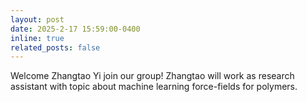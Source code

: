 ```yaml
---
layout: post
date: 2025-2-17 15:59:00-0400
inline: true
related_posts: false
---
```


Welcome Zhangtao Yi join our group! Zhangtao will work as research assistant with topic about machine learning force-fields for polymers.